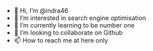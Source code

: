 - 👋 Hi, I’m @indra46
- 👀 I’m interested in search engine optimisation
- 🌱 I’m currently learning to be number one
- 💞️ I’m looking to collaborate on Github
- 📫 How to reach me at here only

<!---
indra46/indra46 is a ✨ special ✨ repository because its `README.md` (this file) appears on your GitHub profile.
You can click the Preview link to take a look at your changes.
--->
